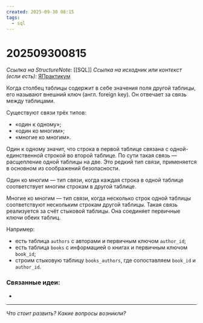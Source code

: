 ```yaml
---
created: 2025-09-30 08:15
tags:
  - sql
---
```

# 202509300815
*Ссылка на StructureNote:* [[SQL]]
*Ссылка на исходник или контекст (если есть):* [ЯПрактикум](https://practicum.yandex.ru/learn/backend-nodejs/courses/a4214ab0-2146-4152-b90e-651bf4c7ca5e/sprints/564244/topics/1b53ba64-4733-4307-b1cd-4bdadedf0af9/lessons/41e0b08a-0070-4ebb-b5c9-307e1b60faf5/)

Когда столбец таблицы содержит в себе значения поля другой таблицы, его называют внешний ключ (англ. foreign key). Он отвечает за связь между таблицами.

Существуют связи трёх типов:

- «один к одному»;
- «один ко многим»;
- «многие ко многим».

Один к одному значит, что строка в первой таблице связана с одной-единственной строкой во второй таблице. По сути такая связь — расщепление одной таблицы на две. Это редкий тип связи, применяется в основном из соображений безопасности.

Один ко многим — тип связи, когда каждая строка в одной таблице соответствует многим строкам в другой таблице.

Многие ко многим — тип связи, когда несколько строк одной таблицы соответствуют нескольким строкам другой таблицы. Такая связь реализуется за счёт стыковой таблицы. Она соединяет первичные ключи обеих таблиц.

Например:

- есть таблица `authors` с авторами и первичным ключом `author_id`;
- есть таблица `books` с информацией о книгах и первичным ключом `book_id`;
- строим стыковую таблицу `books_authors`, где сопоставляем `book_id` и `author_id`.


### Связанные идеи:
* 
---

*Что стоит развить? Какие вопросы возникли?*
